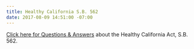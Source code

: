 ```yaml
---
title: Healthy California S.B. 562
date: 2017-08-09 14:51:00 -07:00
---
```


[Click here for Questions & Answers](http://www.healthycaliforniaact.org/wp-content/uploads/SB-562-QA-Flyer.pdf) about the Healthy California Act, S.B. 562. 

